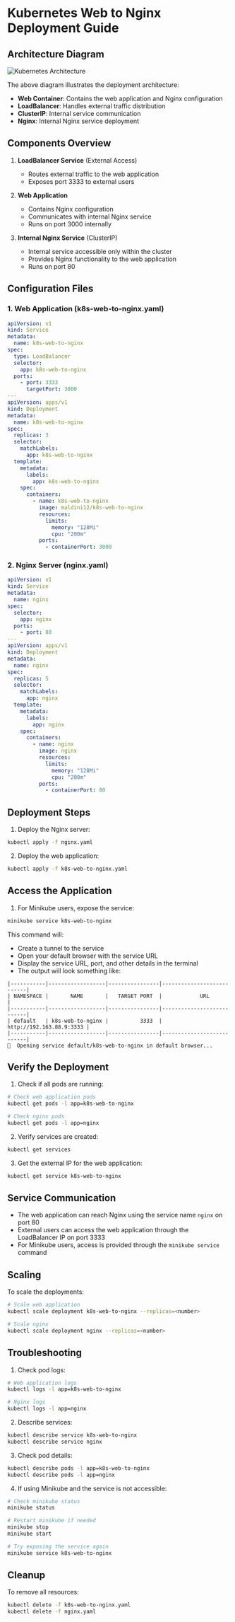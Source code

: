 # Kubernetes Web to Nginx Deployment Guide

## Architecture Diagram

![Kubernetes Architecture](architecture-diagram.png)

The above diagram illustrates the deployment architecture:
- **Web Container**: Contains the web application and Nginx configuration
- **LoadBalancer**: Handles external traffic distribution
- **ClusterIP**: Internal service communication
- **Nginx**: Internal Nginx service deployment

## Components Overview
1. **LoadBalancer Service** (External Access)
   - Routes external traffic to the web application
   - Exposes port 3333 to external users

2. **Web Application**
   - Contains Nginx configuration
   - Communicates with internal Nginx service
   - Runs on port 3000 internally

3. **Internal Nginx Service** (ClusterIP)
   - Internal service accessible only within the cluster
   - Provides Nginx functionality to the web application
   - Runs on port 80

## Configuration Files

### 1. Web Application (k8s-web-to-nginx.yaml)
```yaml
apiVersion: v1
kind: Service
metadata:
  name: k8s-web-to-nginx
spec:
  type: LoadBalancer
  selector:
    app: k8s-web-to-nginx
  ports:
    - port: 3333
      targetPort: 3000
---
apiVersion: apps/v1
kind: Deployment
metadata:
  name: k8s-web-to-nginx
spec:
  replicas: 3
  selector:
    matchLabels:
      app: k8s-web-to-nginx
  template:
    metadata:
      labels:
        app: k8s-web-to-nginx
    spec:
      containers:
        - name: k8s-web-to-nginx
          image: maldini12/k8s-web-to-nginx
          resources:
            limits:
              memory: "128Mi"
              cpu: "200m"
          ports:
            - containerPort: 3000
```

### 2. Nginx Server (nginx.yaml)
```yaml
apiVersion: v1
kind: Service
metadata:
  name: nginx
spec:
  selector:
    app: nginx
  ports:
    - port: 80
---
apiVersion: apps/v1
kind: Deployment
metadata:
  name: nginx
spec:
  replicas: 5
  selector:
    matchLabels:
      app: nginx
  template:
    metadata:
      labels:
        app: nginx
    spec:
      containers:
        - name: nginx
          image: nginx
          resources:
            limits:
              memory: "128Mi"
              cpu: "200m"
          ports:
            - containerPort: 80
```

## Deployment Steps

1. Deploy the Nginx server:
```bash
kubectl apply -f nginx.yaml
```

2. Deploy the web application:
```bash
kubectl apply -f k8s-web-to-nginx.yaml
```

## Access the Application

1. For Minikube users, expose the service:
```bash
minikube service k8s-web-to-nginx
```
This command will:
- Create a tunnel to the service
- Open your default browser with the service URL
- Display the service URL, port, and other details in the terminal
- The output will look something like:
```
|-----------|------------------|----------------|---------------------------|
| NAMESPACE |       NAME       |   TARGET PORT  |            URL           |
|-----------|------------------|----------------|---------------------------|
| default   | k8s-web-to-nginx |          3333  | http://192.163.88.9:3333 |
|-----------|------------------|----------------|---------------------------|
🎉  Opening service default/k8s-web-to-nginx in default browser...
```

## Verify the Deployment

1. Check if all pods are running:
```bash
# Check web application pods
kubectl get pods -l app=k8s-web-to-nginx

# Check nginx pods
kubectl get pods -l app=nginx
```

2. Verify services are created:
```bash
kubectl get services
```

3. Get the external IP for the web application:
```bash
kubectl get service k8s-web-to-nginx
```

## Service Communication

- The web application can reach Nginx using the service name `nginx` on port 80
- External users can access the web application through the LoadBalancer IP on port 3333
- For Minikube users, access is provided through the `minikube service` command


## Scaling

To scale the deployments:
```bash
# Scale web application
kubectl scale deployment k8s-web-to-nginx --replicas=<number>

# Scale nginx
kubectl scale deployment nginx --replicas=<number>
```

## Troubleshooting

1. Check pod logs:
```bash
# Web application logs
kubectl logs -l app=k8s-web-to-nginx

# Nginx logs
kubectl logs -l app=nginx
```

2. Describe services:
```bash
kubectl describe service k8s-web-to-nginx
kubectl describe service nginx
```

3. Check pod details:
```bash
kubectl describe pods -l app=k8s-web-to-nginx
kubectl describe pods -l app=nginx
```

4. If using Minikube and the service is not accessible:
```bash
# Check minikube status
minikube status

# Restart minikube if needed
minikube stop
minikube start

# Try exposing the service again
minikube service k8s-web-to-nginx
```

## Cleanup

To remove all resources:
```bash
kubectl delete -f k8s-web-to-nginx.yaml
kubectl delete -f nginx.yaml
```
